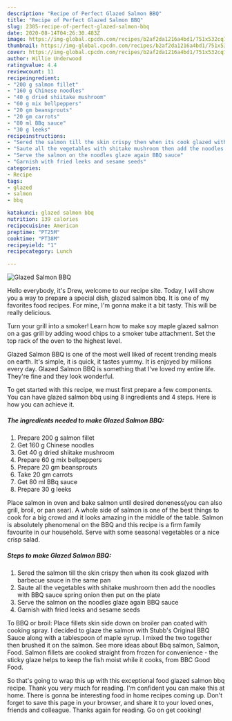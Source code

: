 ```yaml
---
description: "Recipe of Perfect Glazed Salmon BBQ"
title: "Recipe of Perfect Glazed Salmon BBQ"
slug: 2305-recipe-of-perfect-glazed-salmon-bbq
date: 2020-08-14T04:26:30.483Z
image: https://img-global.cpcdn.com/recipes/b2af2da1216a4bd1/751x532cq70/glazed-salmon-bbq-recipe-main-photo.jpg
thumbnail: https://img-global.cpcdn.com/recipes/b2af2da1216a4bd1/751x532cq70/glazed-salmon-bbq-recipe-main-photo.jpg
cover: https://img-global.cpcdn.com/recipes/b2af2da1216a4bd1/751x532cq70/glazed-salmon-bbq-recipe-main-photo.jpg
author: Willie Underwood
ratingvalue: 4.4
reviewcount: 11
recipeingredient:
- "200 g salmon fillet"
- "160 g Chinese noodles"
- "40 g dried shiitake mushroom"
- "60 g mix bellpeppers"
- "20 gm beansprouts"
- "20 gm carrots"
- "80 ml BBq sauce"
- "30 g leeks"
recipeinstructions:
- "Sered the salmon till the skin crispy then when its cook glazed with barbecue sauce in the same pan"
- "Saute all the vegetables with shitake mushroom then add the noodles with BBQ sauce spring onion then put on the plate"
- "Serve the salmon on the noodles glaze again BBQ sauce"
- "Garnish with fried leeks and sesame seeds"
categories:
- Recipe
tags:
- glazed
- salmon
- bbq

katakunci: glazed salmon bbq 
nutrition: 139 calories
recipecuisine: American
preptime: "PT25M"
cooktime: "PT38M"
recipeyield: "1"
recipecategory: Lunch

---
```



![Glazed Salmon BBQ](https://img-global.cpcdn.com/recipes/b2af2da1216a4bd1/751x532cq70/glazed-salmon-bbq-recipe-main-photo.jpg)

Hello everybody, it's Drew, welcome to our recipe site. Today, I will show you a way to prepare a special dish, glazed salmon bbq. It is one of my favorites food recipes. For mine, I'm gonna make it a bit tasty. This will be really delicious.

Turn your grill into a smoker! Learn how to make soy maple glazed salmon on a gas grill by adding wood chips to a smoker tube attachment. Set the top rack of the oven to the highest level.

Glazed Salmon BBQ is one of the most well liked of recent trending meals on earth. It's simple, it is quick, it tastes yummy. It is enjoyed by millions every day. Glazed Salmon BBQ is something that I've loved my entire life. They're fine and they look wonderful.


To get started with this recipe, we must first prepare a few components. You can have glazed salmon bbq using 8 ingredients and 4 steps. Here is how you can achieve it.

<!--inarticleads1-->

##### The ingredients needed to make Glazed Salmon BBQ:

1. Prepare 200 g salmon fillet
1. Get 160 g Chinese noodles
1. Get 40 g dried shiitake mushroom
1. Prepare 60 g mix bellpeppers
1. Prepare 20 gm beansprouts
1. Take 20 gm carrots
1. Get 80 ml BBq sauce
1. Prepare 30 g leeks


Place salmon in oven and bake salmon until desired doneness(you can also grill, broil, or pan sear). A whole side of salmon is one of the best things to cook for a big crowd and it looks amazing in the middle of the table. Salmon is absolutely phenomenal on the BBQ and this recipe is a firm family favourite in our household. Serve with some seasonal vegetables or a nice crisp salad. 

<!--inarticleads2-->

##### Steps to make Glazed Salmon BBQ:

1. Sered the salmon till the skin crispy then when its cook glazed with barbecue sauce in the same pan
1. Saute all the vegetables with shitake mushroom then add the noodles with BBQ sauce spring onion then put on the plate
1. Serve the salmon on the noodles glaze again BBQ sauce
1. Garnish with fried leeks and sesame seeds


To BBQ or broil: Place fillets skin side down on broiler pan coated with cooking spray. I decided to glaze the salmon with Stubb&#39;s Original BBQ Sauce along with a tablespoon of maple syrup. I mixed the two together then brushed it on the salmon. See more ideas about Bbq salmon, Salmon, Food. Salmon fillets are cooked straight from frozen for convenience - the sticky glaze helps to keep the fish moist while it cooks, from BBC Good Food. 

So that's going to wrap this up with this exceptional food glazed salmon bbq recipe. Thank you very much for reading. I'm confident you can make this at home. There is gonna be interesting food in home recipes coming up. Don't forget to save this page in your browser, and share it to your loved ones, friends and colleague. Thanks again for reading. Go on get cooking!
